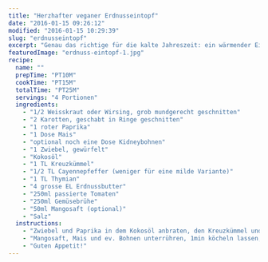 ```yaml
---
title: "Herzhafter veganer Erdnusseintopf"
date: "2016-01-15 09:26:12"
modified: "2016-01-15 10:29:39"
slug: "erdnusseintopf"
excerpt: "Genau das richtige für die kalte Jahreszeit: ein wärmender Eintopf, der ein wohliges Gefühl im Bauch hinterlässt!"
featuredImage: "erdnuss-eintopf-1.jpg"
recipe:
  name: ""
  prepTime: "PT10M"
  cookTime: "PT15M"
  totalTime: "PT25M"
  servings: "4 Portionen"
  ingredients:
    - "1/2 Weisskraut oder Wirsing, grob mundgerecht geschnitten"
    - "2 Karotten, geschabt in Ringe geschnitten"
    - "1 roter Paprika"
    - "1 Dose Mais"
    - "optional noch eine Dose Kidneybohnen"
    - "1 Zwiebel, gewürfelt"
    - "Kokosöl"
    - "1 TL Kreuzkümmel"
    - "1/2 TL Cayennepfeffer (weniger für eine milde Variante)"
    - "1 TL Thymian"
    - "4 grosse EL Erdnussbutter"
    - "250ml passierte Tomaten"
    - "250ml Gemüsebrühe"
    - "50ml Mangosaft (optional)"
    - "Salz"
  instructions:
    - "Zwiebel und Paprika in dem Kokosöl anbraten, den Kreuzkümmel und den Cayennepfeffer kurz mitrösten. Mit der Gemüsebrühe und den Tomaten aufgießen. Das Weisskraut, die Karotten, Salz und den Thymian zugeben, die Erdnussbutter unterrühren und köcheln lassen bis das Gemüse leicht bissfest ist."
    - "Mangosaft, Mais und ev. Bohnen unterrühren, 1min köcheln lassen, abschmecken und mit Reis oder Brot servieren."
    - "Guten Appetit!"
---
```


